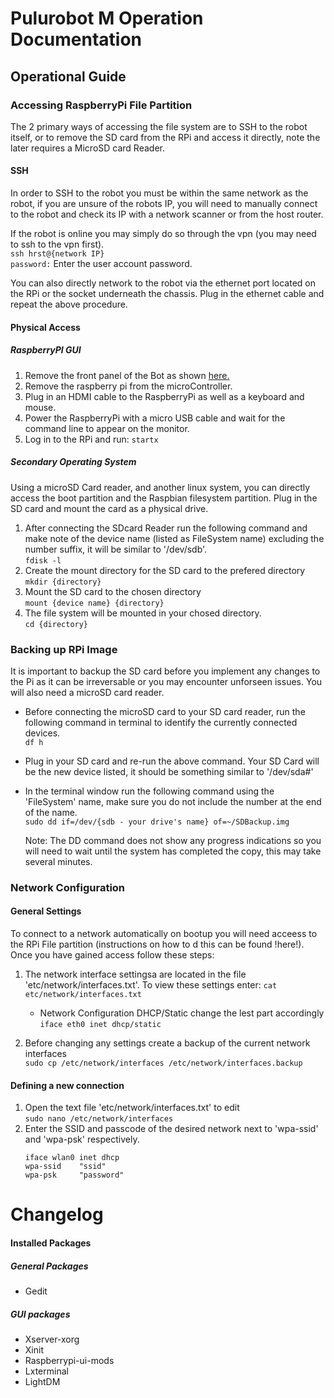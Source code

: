 # Pulurobot M Operation Documentation
## Operational Guide
### Accessing RaspberryPi File Partition
The 2 primary ways of accessing the file system are to SSH to the robot itself, or to remove the SD card from the RPi and access it directly, note the later requires a MicroSD card Reader.
#### SSH
In order to SSH to the robot you must be within the same network as the robot, if you are unsure of the robots IP, you will need to manually connect to the robot and check its IP with a network scanner or from the host router.

If the robot is online you may simply do so through the vpn (you may need to ssh to the vpn first).  
`ssh hrst@{network IP}`  
`password:` Enter the user account password.  

You can also directly network to the robot via the ethernet port located on the RPi or the socket underneath the chassis. Plug in the ethernet cable and repeat the above procedure.

#### Physical Access
##### RaspberryPI GUI

1. Remove the front panel of the Bot as shown [here.](http://www.pulurobotics.fi/page/pulu-m2-1)
2. Remove the raspberry pi from the microController.
3. Plug in an HDMI cable to the RaspberryPi as well as a keyboard and mouse.
4. Power the RaspberryPi with a micro USB cable and wait for the command line to appear on the monitor.
5. Log in to the RPi and run:
    `startx`

##### Secondary Operating System
Using a microSD Card reader, and another linux system, you can directly access the boot partition and the Raspbian filesystem partition. Plug in the SD card and mount the card as a physical drive.

1. After connecting the SDcard Reader run the following command and make note of the device name (listed as FileSystem name) excluding the number suffix, it will be similar to '/dev/sdb'.  
    `fdisk -l`  
2. Create the mount directory for the SD card to the prefered directory  
    `mkdir {directory}`  
3. Mount the SD card to the chosen directory  
    `mount {device name} {directory}`  
4. The file system will be mounted in your chosed directory.  
    `cd {directory}`  


### Backing up RPi Image
It is important to backup the SD card before you implement any changes to the Pi as it can be irreversable or you may encounter unforseen issues. You will also need a microSD card reader.

- Before connecting the microSD card to your SD card reader, run the following command in terminal to identify the currently connected devices.  
`df h`  

- Plug in your SD card and re-run the above command. Your SD Card will be the new device listed, it should be something similar to '/dev/sda#'  

- In the terminal window run the following command using the 'FileSystem' name, make sure you do not include the number at the end of the name.  
`sudo dd if=/dev/{sdb - your drive's name} of=~/SDBackup.img`  

    Note: The DD command does not show any progress indications so you will need to wait until the system has completed the copy, this may take several minutes.  

### Network Configuration
#### General Settings
To connect to a network automatically on bootup you will need acceess to the RPi File partition (instructions on how to d this can be found !here!). Once you have gained access follow these steps:

1. The network interface settingsa are located in the file 'etc/network/interfaces.txt'. To view these settings enter:
    `cat etc/network/interfaces.txt `  
    - Network Configuration DHCP/Static change the lest part accordingly  
		`iface eth0 inet dhcp/static`  
	

2.  Before changing any settings create a backup of the current network interfaces  
	`sudo cp /etc/network/interfaces /etc/network/interfaces.backup`  
 
#### Defining a new connection
1.  Open the text file 'etc/network/interfaces.txt' to edit  
    `sudo nano /etc/network/interfaces`  
2.  Enter the SSID and passcode of the desired network next to 'wpa-ssid' and 'wpa-psk' respectively.  
    ```auto wlan0
    iface wlan0 inet dhcp  
    wpa-ssid	"ssid"  
    wpa-psk 	"password"
# Changelog
#### Installed Packages
##### General Packages
- Gedit
##### GUI packages
- Xserver-xorg
- Xinit
- Raspberrypi-ui-mods
- Lxterminal
- LightDM
